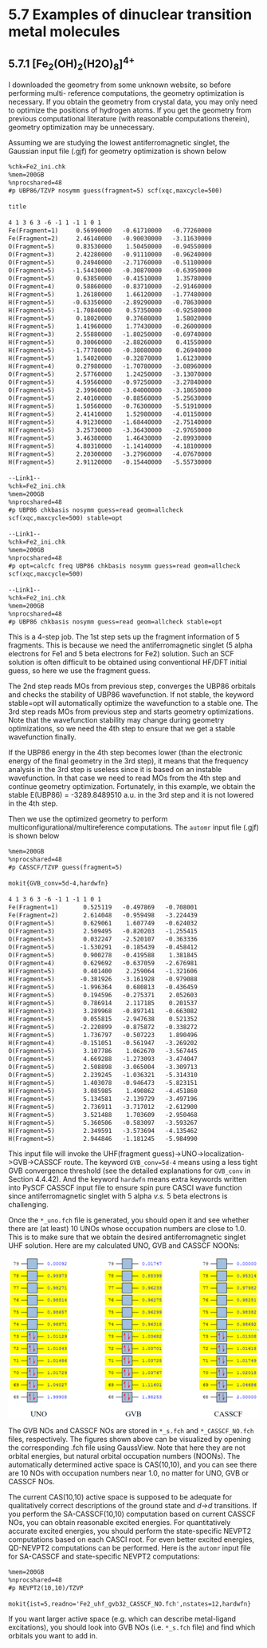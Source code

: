 # 5.7 Examples of dinuclear transition metal molecules

## 5.7.1 [Fe<sub>2</sub>(OH)<sub>2</sub>(H2O)<sub>8</sub>]<sup>4+</sup>

I downloaded the geometry from some unknown website, so before performing multi-
reference computations, the geometry optimization is necessary. If you obtain the
geometry from crystal data, you may only need to optimize the positions of hydrogen
atoms. If you get the geometry from previous computational literature (with reasonable
computations therein), geometry optimization may be unnecessary.

Assuming we are studying the lowest antiferromagnetic singlet, the Gaussian input
file (.gjf) for geometry optimization is shown below

```
%chk=Fe2_ini.chk
%mem=200GB
%nprocshared=48
#p UBP86/TZVP nosymm guess(fragment=5) scf(xqc,maxcycle=500)

title

4 1 3 6 3 -6 -1 1 -1 1 0 1
Fe(Fragment=1)     0.56990000   -0.61710000   -0.77260000
Fe(Fragment=2)     2.46140000   -0.90030000   -3.11630000
O(Fragment=5)      0.83530000    1.50450000   -0.94550000
O(Fragment=3)      2.42280000   -0.91110000   -0.96240000
O(Fragment=5)      0.24940000   -2.71760000   -0.51100000
O(Fragment=5)     -1.54430000   -0.30870000   -0.63950000
O(Fragment=5)      0.63850000   -0.41510000    1.35780000
O(Fragment=4)      0.58860000   -0.83710000   -2.91460000
H(Fragment=5)      1.26180000    1.66120000   -1.77480000
H(Fragment=5)     -0.63350000   -2.89290000   -0.78630000
H(Fragment=5)     -1.70840000    0.57350000   -0.92580000
H(Fragment=5)      0.18020000    0.37680000    1.58020000
H(Fragment=5)      1.41960000    1.77430000   -0.26000000
H(Fragment=3)      2.55880000   -1.80250000   -0.69740000
H(Fragment=5)      0.30060000   -2.88260000    0.41550000
H(Fragment=5)     -1.77780000   -0.38080000    0.26940000
H(Fragment=5)      1.54020000   -0.32870000    1.61230000
H(Fragment=4)      0.27980000   -1.70780000   -3.08960000
O(Fragment=5)      2.57760000    1.24250000   -3.13070000
O(Fragment=5)      4.59560000   -0.97250000   -3.27840000
O(Fragment=5)      2.39960000   -3.04000000   -3.18650000
O(Fragment=5)      2.40100000   -0.88560000   -5.25630000
H(Fragment=5)      1.50560000   -0.76300000   -5.51910000
H(Fragment=5)      2.41410000    1.52980000   -4.01150000
H(Fragment=5)      4.91230000   -1.68440000   -2.75140000
H(Fragment=5)      3.25730000   -3.36430000   -2.97650000
H(Fragment=5)      3.46380000    1.46430000   -2.89930000
H(Fragment=5)      4.80310000   -1.14140000   -4.18100000
H(Fragment=5)      2.20300000   -3.27960000   -4.07670000
H(Fragment=5)      2.91120000   -0.15440000   -5.55730000

--Link1--
%chk=Fe2_ini.chk
%mem=200GB
%nprocshared=48
#p UBP86 chkbasis nosymm guess=read geom=allcheck scf(xqc,maxcycle=500) stable=opt

--Link1--
%chk=Fe2_ini.chk
%mem=200GB
%nprocshared=48
#p opt=calcfc freq UBP86 chkbasis nosymm guess=read geom=allcheck scf(xqc,maxcycle=500)

--Link1--
%chk=Fe2_ini.chk
%mem=200GB
%nprocshared=48
#p UBP86 chkbasis nosymm guess=read geom=allcheck stable=opt

```

This is a 4-step job. The 1st step sets up the fragment information of 5 fragments.
This is because we need the antiferromagnetic singlet (5 alpha electrons for Fe1
and 5 beta electrons for Fe2) solution. Such an SCF solution is often difficult to
be obtained using conventional HF/DFT initial guess, so here we use the fragment
guess.

The 2nd step reads MOs from previous step, converges the UBP86 orbitals and checks
the stability of UBP86 wavefunction. If not stable, the keyword stable=opt will automatically
optimize the wavefunction to a stable one. The 3rd step reads MOs from previous
step and starts geometry optimizations. Note that the wavefunction stability may
change during geometry optimizations, so we need the 4th step to ensure that we
get a stable wavefunction finally.

If the UBP86 energy in the 4th step becomes lower (than the electronic energy of
the final geometry in the 3rd step), it means that the frequency analysis in the
3rd step is useless since it is based on an instable wavefunction. In that case we
need to read MOs from the 4th step and continue geometry optimization. Fortunately,
in this example, we obtain the stable E(UBP86) = -3289.8489510 a.u. in the 3rd step
and it is not lowered in the 4th step.

Then we use the optimized geometry to perform multiconfigurational/multireference
computations. The `automr` input file (.gjf) is shown below

```
%mem=200GB
%nprocshared=48
#p CASSCF/TZVP guess(fragment=5)

mokit{GVB_conv=5d-4,hardwfn}

4 1 3 6 3 -6 -1 1 -1 1 0 1
Fe(Fragment=1)       0.525119   -0.497869   -0.708001
Fe(Fragment=2)       2.614048   -0.959498   -3.224439
O(Fragment=5)        0.629061    1.607749   -0.624032
O(Fragment=3)        2.509495   -0.820203   -1.255415
O(Fragment=5)        0.032247   -2.520107   -0.363336
O(Fragment=5)       -1.530291   -0.185439   -0.458412
O(Fragment=5)        0.900278   -0.419588    1.381845
O(Fragment=4)        0.629692   -0.637059   -2.676981
H(Fragment=5)        0.401400    2.259064   -1.321606
H(Fragment=5)       -0.381926   -3.161928   -0.979088
H(Fragment=5)       -1.996364    0.680813   -0.436459
H(Fragment=5)        0.194596   -0.275371    2.052603
H(Fragment=5)        0.786914    2.117185    0.201537
H(Fragment=3)        3.289968   -0.897141   -0.663082
H(Fragment=5)        0.055815   -2.947638    0.521352
H(Fragment=5)       -2.220899   -0.875872   -0.338272
H(Fragment=5)        1.736797   -0.507223    1.890496
H(Fragment=4)       -0.151051   -0.561947   -3.269202
O(Fragment=5)        3.107786    1.062670   -3.567445
O(Fragment=5)        4.669288   -1.273093   -3.474047
O(Fragment=5)        2.508898   -3.065004   -3.309713
O(Fragment=5)        2.239245   -1.036321   -5.314310
H(Fragment=5)        1.403078   -0.946473   -5.823151
H(Fragment=5)        3.085985    1.490862   -4.451860
H(Fragment=5)        5.134581   -2.139729   -3.497196
H(Fragment=5)        2.736911   -3.717012   -2.612900
H(Fragment=5)        3.521488    1.703609   -2.950468
H(Fragment=5)        5.360506   -0.583097   -3.593267
H(Fragment=5)        2.349591   -3.573694   -4.135462
H(Fragment=5)        2.944846   -1.181245   -5.984990

```

This input file will invoke the UHF(fragment guess)->UNO->localization->GVB->CASSCF
route. The keyword `GVB_conv=5d-4` means using a less tight GVB convergence threshold
(see the detailed explanations for `GVB_conv` in Section 4.4.42). And the keyword
`hardwfn` means extra keywords written into PySCF CASSCF input file to ensure spin
pure CASCI wave function since antiferromagnetic singlet with 5 alpha *v.s.* 5 beta
electrons is challenging.

Once the `*_uno.fch` file is generated, you should open it and see whether there
are (at least) 10 UNOs whose occupation numbers are close to 1.0. This is to make
sure that we obtain the desired antiferromagnetic singlet UHF solution. Here are
my calculated UNO, GVB and CASSCF NOONs:

<img src="images/5_7_1_uno_gvb_casscf_no.png"/>

The GVB NOs and CASSCF NOs are stored in `*_s.fch` and `*_CASSCF_NO.fch` files,
respectively. The figures shown above can be visualized by opening the corresponding
.fch file using GaussView. Note that here they are not orbital energies, but natural
orbital occupation numbers (NOONs). The automatically determined active space is
CAS(10,10), and you can see there are 10 NOs with occupation numbers near 1.0, no
matter for UNO, GVB or CASSCF NOs.

The current CAS(10,10) active space is supposed to be adequate for qualitatively
correct descriptions of the ground state and *d*->*d* transitions. If you perform
the SA-CASSCF(10,10) computation based on current CASSCF NOs, you can obtain reasonable
excited energies. For quantitatively accurate excited energies, you should perform
the state-specific NEVPT2 computations based on each CASCI root. For even better
excited energies, QD-NEVPT2 computations can be performed. Here is the `automr` input
file for SA-CASSCF and state-specific NEVPT2 computations:

```
%mem=200GB
%nprocshared=48
#p NEVPT2(10,10)/TZVP

mokit{ist=5,readno='Fe2_uhf_gvb32_CASSCF_NO.fch',nstates=12,hardwfn}
```

If you want larger active space (e.g. which can describe metal-ligand excitations),
you should look into GVB NOs (i.e. `*_s.fch` file) and find which orbitals you want
to add in.

